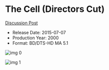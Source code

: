 # The Cell (Directors Cut)

[Discussion Post](https://www.avsforum.com/threads/bass-eq-for-filtered-movies.2995212/post-58955290)

* Release Date: 2015-07-07
* Production Year: 2000
* Format: BD/DTS-HD MA 5.1

![img 0](https://i.imgur.com/OP7uRZO.jpg)

![img 1](https://i.imgur.com/EQDmGnI.png)

